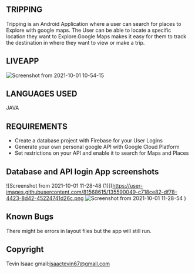 ## TRIPPING
Tripping  is an Android Application where a user can search for places to Explore with google maps.
The User can be able to locate a specific location they want to Explore.Google Maps makes it easy for
 them to track the destination in where they want to view or make a trip.

## LIVEAPP
![Screenshot from 2021-10-01 10-54-15](https://user-images.githubusercontent.com/81568615/135585549-25a52770-284b-494d-9d6d-66a67f11120f.png)

## LANGUAGES USED
JAVA

## REQUIREMENTS
* Create a database project with Firebase for your User Logins
* Generate your own personal google API with Google Cloud Platform
* Set restrictions on your API and enable it to search for Maps and Places

## Database and API login App screenshots
![Screenshot from 2021-10-01 11-28-48 (1)](https://user-images.githubusercontent.com/81568615/135590049-c718ce82-df78-4423-8d42-45224741d26c.png
![Screenshot from 2021-10-01 11-28-54](https://user-images.githubusercontent.com/81568615/135590075-eef7bd67-3df4-4a96-aeb6-e15fbcc653d5.png)
)


## Known Bugs
There might be errors in layout files but the app will still run.

## Copyright
Tevin Isaac
gmail:isaactevin67@gmail.com




